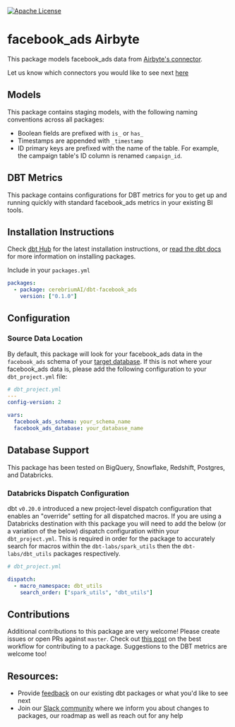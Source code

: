 [![Apache License](https://img.shields.io/badge/License-Apache%202.0-blue.svg)](https://opensource.org/licenses/Apache-2.0)

# facebook_ads Airbyte

This package models facebook_ads data from [Airbyte's connector](https://airbyte.com/connectors/facebook_ads).

Let us know which connectors you would like to see next [here](https://19au6qz3a6s.typeform.com/to/c284SPEN)

## Models

This package contains staging models, with the following naming conventions across all packages:

- Boolean fields are prefixed with `is_` or `has_`
- Timestamps are appended with `_timestamp`
- ID primary keys are prefixed with the name of the table. For example, the campaign table's ID column is renamed `campaign_id`.

## DBT Metrics

This package contains configurations for DBT metrics for you to get up and running quickly with standard facebook_ads metrics in your existing BI tools.

## Installation Instructions

Check [dbt Hub](https://hub.getdbt.com/) for the latest installation instructions, or [read the dbt docs](https://docs.getdbt.com/docs/package-management) for more information on installing packages.

Include in your `packages.yml`

```yaml
packages:
  - package: cerebriumAI/dbt-facebook_ads
    version: ["0.1.0"]
```

## Configuration

### Source Data Location

By default, this package will look for your facebook_ads data in the `facebook_ads` schema of your [target database](https://docs.getdbt.com/docs/running-a-dbt-project/using-the-command-line-interface/configure-your-profile). If this is not where your facebook_ads data is, please add the following configuration to your `dbt_project.yml` file:

```yml
# dbt_project.yml
---
config-version: 2

vars:
  facebook_ads_schema: your_schema_name
  facebook_ads_database: your_database_name
```

## Database Support

This package has been tested on BigQuery, Snowflake, Redshift, Postgres, and Databricks.

### Databricks Dispatch Configuration

dbt `v0.20.0` introduced a new project-level dispatch configuration that enables an "override" setting for all dispatched macros. If you are using a Databricks destination with this package you will need to add the below (or a variation of the below) dispatch configuration within your `dbt_project.yml`. This is required in order for the package to accurately search for macros within the `dbt-labs/spark_utils` then the `dbt-labs/dbt_utils` packages respectively.

```yml
# dbt_project.yml

dispatch:
  - macro_namespace: dbt_utils
    search_order: ["spark_utils", "dbt_utils"]
```

## Contributions

Additional contributions to this package are very welcome! Please create issues or open PRs against `master`. Check out [this post](https://discourse.getdbt.com/t/contributing-to-a-dbt-package/657) on the best workflow for contributing to a package. Suggestions to the DBT metrics are welcome too!

## Resources:

- Provide [feedback](https://19au6qz3a6s.typeform.com/to/c284SPEN) on our existing dbt packages or what you'd like to see next
- Join our [Slack community](https://join.slack.com/t/cerebriumworkspace/shared_invite/zt-18jv58mb5-TyxTOIUcAF4Ho4ZiyhAf8Q) where we inform you about changes to packages, our roadmap as well as reach out for any help
